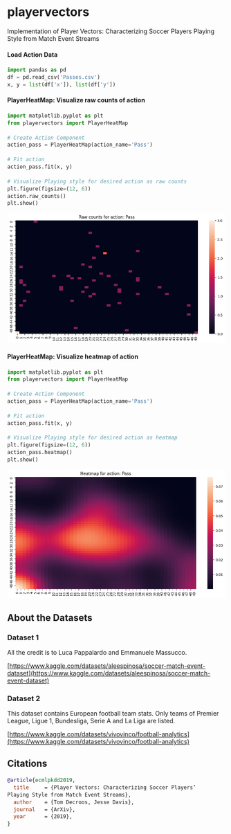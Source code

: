 # playervectors
Implementation of Player Vectors: Characterizing Soccer Players Playing Style from Match Event Streams

#### Load Action Data

```python
import pandas as pd
df = pd.read_csv('Passes.csv')
x, y = list(df['x']), list(df['y'])
```
#### PlayerHeatMap: Visualize raw counts of action

```python
import matplotlib.pyplot as plt
from playervectors import PlayerHeatMap

# Create Action Component
action_pass = PlayerHeatMap(action_name='Pass')

# Fit action
action_pass.fit(x, y)

# Visualize Playing style for desired action as raw counts
plt.figure(figsize=(12, 6))
action.raw_counts()
plt.show()
```
![image](res/raw_counts_pass.png)

#### PlayerHeatMap: Visualize heatmap of action

```python
import matplotlib.pyplot as plt
from playervectors import PlayerHeatMap

# Create Action Component
action_pass = PlayerHeatMap(action_name='Pass')

# Fit action
action_pass.fit(x, y)

# Visualize Playing style for desired action as heatmap
plt.figure(figsize=(12, 6))
action_pass.heatmap()
plt.show()
```

![image](res/heatmap_pass.png)


## About the Datasets

### Dataset 1
All the credit is to Luca Pappalardo and Emmanuele Massucco.

[https://www.kaggle.com/datasets/aleespinosa/soccer-match-event-dataset](https://www.kaggle.com/datasets/aleespinosa/soccer-match-event-dataset)

### Dataset 2
This dataset contains European football team stats.
Only teams of Premier League, Ligue 1, Bundesliga, Serie A and La Liga are listed.

[https://www.kaggle.com/datasets/vivovinco/football-analytics](https://www.kaggle.com/datasets/vivovinco/football-analytics)





## Citations

```bibtex
@article{ecmlpkdd2019,
  title     = {Player Vectors: Characterizing Soccer Players’
Playing Style from Match Event Streams},
  author    = {Tom Decroos, Jesse Davis},
  journal   = {ArXiv},
  year      = {2019},
}
```